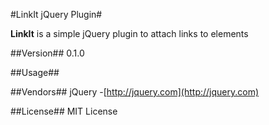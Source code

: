 #LinkIt jQuery Plugin#

**LinkIt** is a simple jQuery plugin to attach links to elements

##Version##
0.1.0

##Usage##

##Vendors##
jQuery -[http://jquery.com](http://jquery.com)

##License##
MIT License
